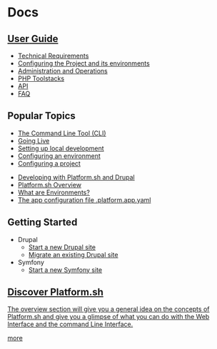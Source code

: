 
<div id="home-content">
    <h1>Docs</h1>
    <div id='google-search'>
        <script>
        (function() {
            var cx = '016213551987520907471:dugptraxu-e';
            var gcse = document.createElement('script');
            gcse.type = 'text/javascript';
            gcse.async = true;
            gcse.src = (document.location.protocol == 'https:' ? 'https:' : 'http:') +
            '//cse.google.com/cse.js?cx=' + cx;
            var s = document.getElementsByTagName('script')[0];
            s.parentNode.insertBefore(gcse, s);
        })();
        </script>
        <gcse:search enableAutoComplete="true"></gcse:search>
    </div>
    <div class="row">
        <div class="wrapper">
            <div class="container reference">
                <a href="/user_guide/">
                    <h2><a href='/user_guide/'><span>User</span> Guide</a></h2>
                    <p>
                        <ul>
                            <li><a href="/user_guide/overview/technical-requirements.html">Technical Requirements</a></li>
                            <li><a href="/user_guide/overview/configuring-project-environments.html">Configuring the Project and its environments</a></li>
                            <li><a href="/user_guide/using/index.html"> Administration and Operations</a></li>
                            <li><a href="/user_guide/reference/toolstacks/php/index.html">PHP Toolstacks</a></li>
                            <li><a href="/user_guide/reference/rest-api.html">API</a></li>
                            <li><a href="/user_guide/reference/faq/known-issues.html">FAQ</a></li>
                        </ul>
                    </p>
                </div>
                <div class="container topic-trends">
                    <h2><span>Popular</span> Topics</h2>
                    <ul>
                        <li><a href="/user_guide/overview/cli/index.html">The Command Line Tool (CLI)</a></li>
                        <li><a href="/user_guide/using/going-live.html">Going Live</a></li>
                        <li><a href="/user_guide/using/set-up-local-development.html">Setting up local development</a></li>
                        <li><a href="/user_guide/overview/web-ui/configure-environment.html">Configuring an environment</a></li>
                        <li><a href="/user_guide/overview/web-ui/configure-project.html">Configuring a project </a></li>
                    </ul>
                    <ul>
                        <li><a href="/user_guide/reference/toolstacks/php/drupal/developing-with-drupal.html">Developing with Platform.sh and Drupal</a></li>
                        <li><a href="/discover/">Platform.sh Overview</a></li>
                        <li><a href="/user_guide/overview/environments.html">What are Environments?</a></li>
                        <li><a href="/user_guide/reference/platform-app-yaml.html">The app configuration file .platform.app.yaml</a></li>
                    </ul>
                </div>
            </div>
        </div>
        <div class="row white">
            <div class="wrapper">
                <div class="container getting-started">
                    <h2><span>Getting</span> Started</h2>
                    <ul>
                        <li class="book drupal">Drupal
                            <ul>
                                <li><a href="/drupal/">Start a new Drupal site</a></li>
                                <li><a href="/drupal_migrate/guides/type/php/drupal/migrate/init.html">Migrate an existing Drupal site</a></li>
                            </ul>
                        </li>
                        <li class="book symfony">Symfony
                            <ul>
                                <li><a href="/symfony/">Start a new Symfony site</a></li>
                            </ul>
                        </li>
                    </ul>
                </div>
                <div class="container overview link-wrapper">
                    <a href="/discover/">
                        <h2><span>Discover</span> Platform.sh</h2>
                        <p>The overview section will give you a general idea on the concepts of
                            Platform.sh and give you a glimpse of what you can do with the Web
                            Interface and the command Line Interface.
                        </p>
                        <div class="more">more</div>
                    </a>
                </div>
            </div>
        </div>
    </div>
</div>